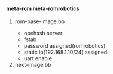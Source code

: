 <h4> meta-rom </h34
		<h3> meta-romrobotics </h3>
				<ol>
					<li> rom-base-image.bb </li>
						<ul>
							<li>opehssh server </li>
							<li>fstab</li>
							<li>password assigned(romrobotics) </li>
							<li>static ip(192.168.1.10/24) assigned</li>
							<li>uart enable</li>
						</ul>
					<li> next-image.bb </li>
				</ol>
